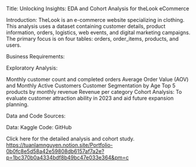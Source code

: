 Title: Unlocking Insights: EDA and Cohort Analysis for theLook eCommerce

Introduction:
TheLook is an e-commerce website specializing in clothing. This analysis uses a dataset containing customer details, product information, orders, logistics, web events, and digital marketing campaigns. The primary focus is on four tables: orders, order_items, products, and users.

Business Requirements:

Exploratory Analysis:

Monthly customer count and completed orders
Average Order Value (AOV) and Monthly Active Customers
Customer Segmentation by Age
Top 5 products by monthly revenue
Revenue per category
Cohort Analysis: To evaluate customer attraction ability in 2023 and aid future expansion planning.

Data and Code Sources:

Data: Kaggle
Code: GitHub

Click here for the detailed analysis and cohort study.
https://tuanlamnguyen.notion.site/Portfolio-0b0fc8e5d58a42e59808db6157af7a2e?p=1bc370b0a4334bdf8b49bc47e033e364&pm=c
